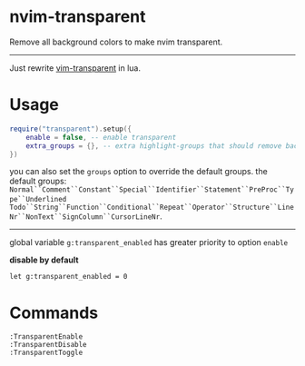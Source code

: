 # nvim-transparent

Remove all background colors to make nvim transparent.

---

Just rewrite [vim-transparent](https://github.com/Kjwon15/vim-transparent) in lua.

# Usage

```lua
require("transparent").setup({
	enable = false, -- enable transparent
	extra_groups = {}, -- extra highlight-groups that should remove background color
})
```

you can also set the `groups` option to override the default groups. the default groups:
` Normal``Comment``Constant``Special``Identifier``Statement``PreProc``Type``Underlined`
` Todo``String``Function``Conditional``Repeat``Operator``Structure``LineNr``NonText``SignColumn``CursorLineNr`.

---

global variable `g:transparent_enabled` has greater priority to option `enable`

**disable by default**

```vimscript
let g:transparent_enabled = 0
```

# Commands

```
:TransparentEnable
:TransparentDisable
:TransparentToggle
```
